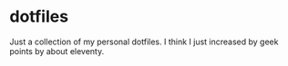 dotfiles
========
Just a collection of my personal dotfiles. I think I just increased by geek points by about eleventy.
